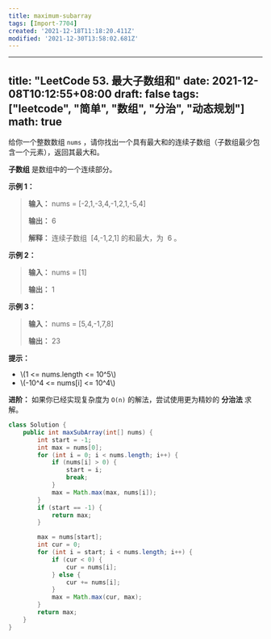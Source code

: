 ```yaml
---
title: maximum-subarray
tags: [Import-7704]
created: '2021-12-18T11:18:20.411Z'
modified: '2021-12-30T13:58:02.681Z'
---
```


---
title: "LeetCode 53. 最大子数组和"
date: 2021-12-08T10:12:55+08:00
draft: false
tags: ["leetcode", "简单", "数组", "分治", "动态规划"]
math: true
---

给你一个整数数组 `nums` ，请你找出一个具有最大和的连续子数组（子数组最少包含一个元素），返回其最大和。

<!--more-->

**子数组** 是数组中的一个连续部分。

**示例 1：**

> **输入：** nums = [-2,1,-3,4,-1,2,1,-5,4]
> 
> **输出：** 6
> 
> **解释：** 连续子数组  [4,-1,2,1] 的和最大，为  6 。

**示例 2：**

> **输入：** nums = [1]
> 
> **输出：** 1

**示例 3：**

> **输入：** nums = [5,4,-1,7,8]
> 
> **输出：** 23

**提示：**

- \\(1 <= nums.length <= 10^5\\)
- \\(-10^4 <= nums[i] <= 10^4\\)

**进阶：** 如果你已经实现复杂度为 `O(n)` 的解法，尝试使用更为精妙的 **分治法** 求解。

```java
class Solution {
    public int maxSubArray(int[] nums) {
        int start = -1;
        int max = nums[0];
        for (int i = 0; i < nums.length; i++) {
            if (nums[i] > 0) {
                start = i;
                break;
            }
            max = Math.max(max, nums[i]);
        }
        if (start == -1) {
            return max;
        }

        max = nums[start];
        int cur = 0;
        for (int i = start; i < nums.length; i++) {
            if (cur < 0) {
                cur = nums[i];
            } else {
                cur += nums[i];
            }
            max = Math.max(cur, max);
        }
        return max;
    }
}
```
